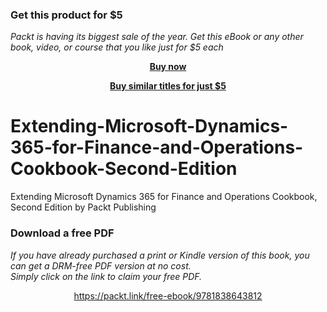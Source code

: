 
### Get this product for $5

<i>Packt is having its biggest sale of the year. Get this eBook or any other book, video, or course that you like just for $5 each</i>


<b><p align='center'>[Buy now](https://packt.link/9781838643812)</p></b>


<b><p align='center'>[Buy similar titles for just $5](https://subscription.packtpub.com/search)</p></b>


# Extending-Microsoft-Dynamics-365-for-Finance-and-Operations-Cookbook-Second-Edition
Extending Microsoft Dynamics 365 for Finance and Operations Cookbook, Second Edition by Packt Publishing 
### Download a free PDF

 <i>If you have already purchased a print or Kindle version of this book, you can get a DRM-free PDF version at no cost.<br>Simply click on the link to claim your free PDF.</i>
<p align="center"> <a href="https://packt.link/free-ebook/9781838643812">https://packt.link/free-ebook/9781838643812 </a> </p>